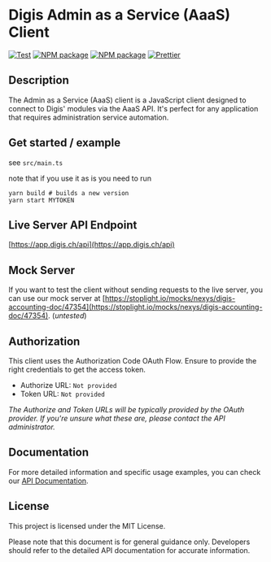 # Digis Admin as a Service (AaaS) Client

[![Test](https://github.com/nexys-admin/digis-api-client/actions/workflows/test.yml/badge.svg)](https://github.com/nexys-admin/digis-api-client/actions/workflows/test.yml)
[![NPM package](https://badge.fury.io/js/%40nexys%2Fdigis-api-client.svg)](https://www.npmjs.com/package/@nexys/digis-api-client)
[![NPM package](https://img.shields.io/npm/v/@nexys/digis-api-client.svg)](https://www.npmjs.com/package/@nexys/digis-api-client)
[![Prettier](https://img.shields.io/badge/code_style-prettier-ff69b4.svg)](https://prettier.io/)

## Description

The Admin as a Service (AaaS) client is a JavaScript client designed to connect to Digis' modules via the AaaS API. It's perfect for any application that requires administration service automation.

## Get started / example

see `src/main.ts`

note that if you use it as is you need to run

```
yarn build # builds a new version
yarn start MYTOKEN
```

## Live Server API Endpoint

[https://app.digis.ch/api](https://app.digis.ch/api)

## Mock Server

If you want to test the client without sending requests to the live server, you can use our mock server at [https://stoplight.io/mocks/nexys/digis-accounting-doc/47354](https://stoplight.io/mocks/nexys/digis-accounting-doc/47354). (_untested_)

## Authorization

This client uses the Authorization Code OAuth Flow. Ensure to provide the right credentials to get the access token.

- Authorize URL: `Not provided`
- Token URL: `Not provided`

_The Authorize and Token URLs will be typically provided by the OAuth provider. If you're unsure what these are, please contact the API administrator._

## Documentation

For more detailed information and specific usage examples, you can check our [API Documentation](https://nexys.stoplight.io/docs/digis-accounting-doc/fc90c18ee0256-admin-as-a-service-aaa-s).

## License

This project is licensed under the MIT License.

Please note that this document is for general guidance only. Developers should refer to the detailed API documentation for accurate information.
